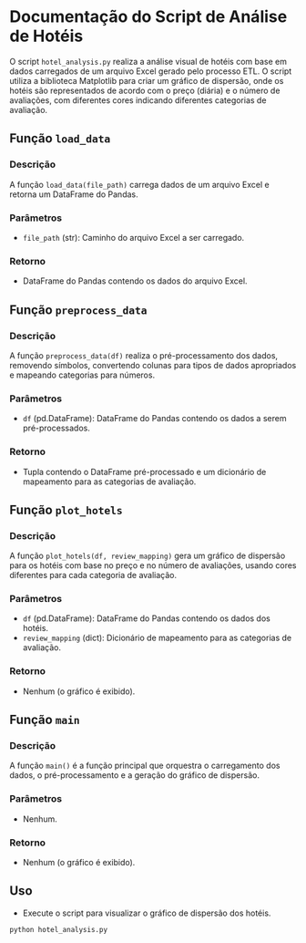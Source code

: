# Documentação do Script de Análise de Hotéis

O script `hotel_analysis.py` realiza a análise visual de hotéis com base em dados carregados de um arquivo Excel gerado pelo processo ETL. O script utiliza a biblioteca Matplotlib para criar um gráfico de dispersão, onde os hotéis são representados de acordo com o preço (diária) e o número de avaliações, com diferentes cores indicando diferentes categorias de avaliação.

## Função `load_data`

### Descrição

A função `load_data(file_path)` carrega dados de um arquivo Excel e retorna um DataFrame do Pandas.

### Parâmetros

- `file_path` (str): Caminho do arquivo Excel a ser carregado.

### Retorno

- DataFrame do Pandas contendo os dados do arquivo Excel.

## Função `preprocess_data`

### Descrição

A função `preprocess_data(df)` realiza o pré-processamento dos dados, removendo símbolos, convertendo colunas para tipos de dados apropriados e mapeando categorias para números.

### Parâmetros

- `df` (pd.DataFrame): DataFrame do Pandas contendo os dados a serem pré-processados.

### Retorno

- Tupla contendo o DataFrame pré-processado e um dicionário de mapeamento para as categorias de avaliação.

## Função `plot_hotels`

### Descrição

A função `plot_hotels(df, review_mapping)` gera um gráfico de dispersão para os hotéis com base no preço e no número de avaliações, usando cores diferentes para cada categoria de avaliação.

### Parâmetros

- `df` (pd.DataFrame): DataFrame do Pandas contendo os dados dos hotéis.
- `review_mapping` (dict): Dicionário de mapeamento para as categorias de avaliação.

### Retorno

- Nenhum (o gráfico é exibido).

## Função `main`

### Descrição

A função `main()` é a função principal que orquestra o carregamento dos dados, o pré-processamento e a geração do gráfico de dispersão.

### Parâmetros

- Nenhum.

### Retorno

- Nenhum (o gráfico é exibido).

## Uso

- Execute o script para visualizar o gráfico de dispersão dos hotéis.

```bash
python hotel_analysis.py
